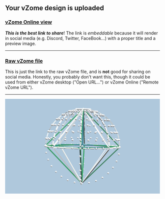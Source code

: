 ## Your vZome design is uploaded

### [vZome Online view][embed]

***This is the best link to share***!  The link is *embeddable* because it will render in social media (e.g. Discord, Twitter, FaceBook...) with a proper title and a preview image.

---

### [Raw vZome file][raw]

This is just the link to the raw vZome file, and is **not** good for
sharing on social media.
Honestly, you probably don't want this, though it could be used from either
vZome desktop ("Open URL...") or vZome Online ("Remote vZome URL").

---

![Image](<32-gon-octa-spherevZome.png>)


[embed]: <https://vzome.com/app/embed.py?url=https://raw.githubusercontent.com/John-Kostick/vzome-sharing/main/2021/09/14/12-45-09-32-gon-octa-spherevZome/32-gon-octa-spherevZome.vZome>
[raw]: <https://raw.githubusercontent.com/John-Kostick/vzome-sharing/main/2021/09/14/12-45-09-32-gon-octa-spherevZome/32-gon-octa-spherevZome.vZome>
